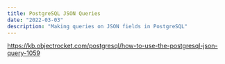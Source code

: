 ```yaml
---
title: PostgreSQL JSON Queries
date: "2022-03-03"
description: "Making queries on JSON fields in PostgreSQL"
---
```


https://kb.objectrocket.com/postgresql/how-to-use-the-postgresql-json-query-1059
